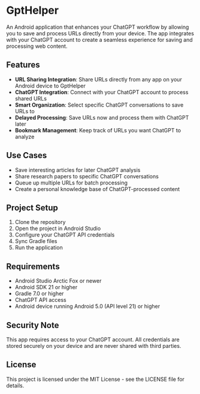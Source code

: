 # GptHelper

An Android application that enhances your ChatGPT workflow by allowing you to save and process URLs directly from your device. The app integrates with your ChatGPT account to create a seamless experience for saving and processing web content.

## Features

- **URL Sharing Integration**: Share URLs directly from any app on your Android device to GptHelper
- **ChatGPT Integration**: Connect with your ChatGPT account to process shared URLs
- **Smart Organization**: Select specific ChatGPT conversations to save URLs to
- **Delayed Processing**: Save URLs now and process them with ChatGPT later
- **Bookmark Management**: Keep track of URLs you want ChatGPT to analyze

## Use Cases

- Save interesting articles for later ChatGPT analysis
- Share research papers to specific ChatGPT conversations
- Queue up multiple URLs for batch processing
- Create a personal knowledge base of ChatGPT-processed content

## Project Setup

1. Clone the repository
2. Open the project in Android Studio
3. Configure your ChatGPT API credentials
4. Sync Gradle files
5. Run the application

## Requirements

- Android Studio Arctic Fox or newer
- Android SDK 21 or higher
- Gradle 7.0 or higher
- ChatGPT API access
- Android device running Android 5.0 (API level 21) or higher

## Security Note

This app requires access to your ChatGPT account. All credentials are stored securely on your device and are never shared with third parties.

## License

This project is licensed under the MIT License - see the LICENSE file for details. 